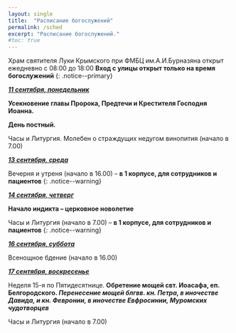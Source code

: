 ```yaml
---
layout: single
title:  "Расписание богослужений"
permalink: /sched
excerpt: "Расписание богослужений."
#toc: true
---
```


Храм святителя Луки Крымского при ФМБЦ им.А.И.Бурназяна открыт ежедневно с 08:00 до 18:00
__Вход с улицы открыт только на время богослужений__
{: .notice--primary}

<!-----
<style type="text/css">
  p {
    color: red;
  }
</style>
-->

<!-----
Вечерня и утреня (начало в 16.00) – в 1 корпусе (с пропуском)
{: .notice--warning}
-->

**_<span style="text-decoration:underline;">11 сентября, понедельник</span>_**

**Усекновение главы Пророка, Предтечи и Крестителя Господня Иоанна.**

**День постный.**

Часы и Литургия. Молебен о страждущих недугом винопития (начало в 7.00)

**_<span style="text-decoration:underline;">13 сентября, среда</span>_**

Вечерня и утреня (начало в 16.00) – **в 1 корпусе, для сотрудников и пациентов**
{: .notice--warning}

**_<span style="text-decoration:underline;">14 сентября, четверг</span>_**

**Начало индикта – церковное новолетие**

Часы и Литургия (начало в 7.00) – **в 1 корпусе, для сотрудников и пациентов**
{: .notice--warning}

**_<span style="text-decoration:underline;">16 сентября, суббота</span>_**

Всенощное бдение (начало в 16.00)

**_<span style="text-decoration:underline;">17 сентября, воскресенье</span>_**

Неделя 15-я по Пятидесятнице. **Обретение мощей свт. Иоасафа, еп. Белгородского. _Перенесение мощей блгвв. кн. Петра, в иночестве Давида, и кн. Февронии, в иночестве Евфросинии, Муромских чудотворцев_**

Часы и Литургия (начало в 7.00)

